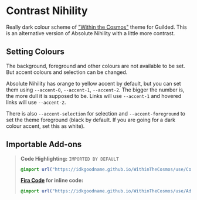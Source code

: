 # Contrast Nihility

Really dark colour scheme of ["Within the Cosmos"](https://github.com/IdkGoodName/WithinTheCosmos) theme for Guilded. This is an alternative version of Absolute Nihility with a little more contrast.

## Setting Colours

The background, foreground and other colours are not available to be set. But accent colours and selection can be changed.

Absolute Nihility has orange to yellow accent by default, but you can set them using `--accent-0`, `--accent-1`, `--accent-2`. The bigger the number is, the more dull it is supposed to be. Links will use `--accent-1` and hovered links will use `--accent-2`.

There is also `--accent-selection` for selection and `--accent-foreground` to set the theme foreground (black by default. If you are going for a dark colour accent, set this as white).

## Importable Add-ons

> **Code Highlighting:** `IMPORTED BY DEFAULT`
> ```css
> @import url("https://idkgoodname.github.io/WithinTheCosmos/use/ContrastNihility/guilded-code.css");
> ```
> **[Fira Code](https://github.com/tonsky/FiraCode) for inline code:**
> ```css
> @import url("https://idkgoodname.github.io/WithinTheCosmos/use/Addons/guilded-firacode.css");
> ```